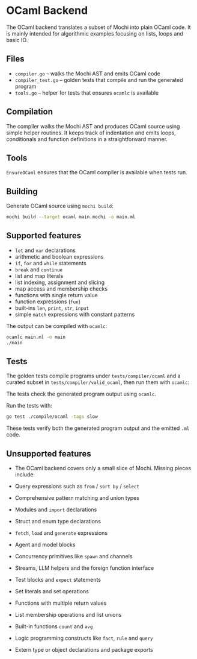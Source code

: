 # OCaml Backend

The OCaml backend translates a subset of Mochi into plain OCaml code.  It is
mainly intended for algorithmic examples focusing on lists, loops and basic IO.

## Files

- `compiler.go` – walks the Mochi AST and emits OCaml code
- `compiler_test.go` – golden tests that compile and run the generated program
- `tools.go` – helper for tests that ensures `ocamlc` is available

## Compilation

The compiler walks the Mochi AST and produces OCaml source using simple helper routines. It keeps track of indentation and emits loops, conditionals and function definitions in a straightforward manner.

## Tools

`EnsureOCaml` ensures that the OCaml compiler is available when tests run.

## Building

Generate OCaml source using `mochi build`:

```bash
mochi build --target ocaml main.mochi -o main.ml
```

## Supported features

- `let` and `var` declarations
- arithmetic and boolean expressions
- `if`, `for` and `while` statements
- `break` and `continue`
- list and map literals
- list indexing, assignment and slicing
- map access and membership checks
- functions with single return value
- function expressions (`fun`)
- built-ins `len`, `print`, `str`, `input`
- simple `match` expressions with constant patterns


The output can be compiled with `ocamlc`:

```bash
ocamlc main.ml -o main
./main
```

## Tests

The golden tests compile programs under `tests/compiler/ocaml` and a curated
subset in `tests/compiler/valid_ocaml`, then run them with `ocamlc`:

The tests check the generated program output using `ocamlc`.

Run the tests with:

```bash
go test ./compile/ocaml -tags slow
```

These tests verify both the generated program output and the emitted `.ml` code.

## Unsupported features

- The OCaml backend covers only a small slice of Mochi. Missing pieces include:

- Query expressions such as `from` / `sort by` / `select`
- Comprehensive pattern matching and union types
- Modules and `import` declarations
- Struct and enum type declarations
- `fetch`, `load` and `generate` expressions
- Agent and model blocks
- Concurrency primitives like `spawn` and channels
- Streams, LLM helpers and the foreign function interface
- Test blocks and `expect` statements
- Set literals and set operations
- Functions with multiple return values
- List membership operations and list unions
- Built-in functions `count` and `avg`
- Logic programming constructs like `fact`, `rule` and `query`
- Extern type or object declarations and package exports

